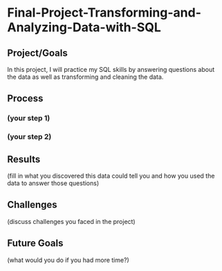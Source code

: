 # Final-Project-Transforming-and-Analyzing-Data-with-SQL

## Project/Goals
In this project, I will practice my SQL skills by answering questions about the data as well as transforming and cleaning the data.

## Process
### (your step 1)
### (your step 2)

## Results
(fill in what you discovered this data could tell you and how you used the data to answer those questions)

## Challenges 
(discuss challenges you faced in the project)

## Future Goals
(what would you do if you had more time?)
